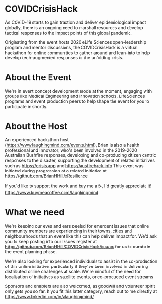 # COVIDCrisisHack

As COVID-19 starts to gain traction and deliver epidemiological impact globally, there is an ongoing need to marshall resources and develop tactical responses to the impact points of this global pandemic. 

Originating from the event hosts 2020 eLife Sciences open-leadership program and mentor discussions, the COVIDCrisisHack is a virtual hackathon for online communities to gather around and lean-into to help develop tech-augmented responses to the unfolding crisis.

# About the Event
We're in event concept development mode at the moment, engaging with groups like Medical Engineering and Innovation schools, LifeSciences programs and event production peers to help shape the event for you to participate in shortly.

# About the Host
An experienced hackathon host (https://www.laughingmind.com/events.html), Brian is also a health professional and innovator, who's been involved in the 2019-2020 Australian Bushfire responses, developing and co-producing citizen centric responses to the disaster, supporting the development of related initiatives such as https://crisis.app and https://ausfirehack.info This event was initiated during progression of a related initiative at https://github.com/BrianHHill/eResilience

If you'd like to support the work and buy me a ☕, I'd greatly appreciate it!
https://www.buymeacoffee.com/laughingmind

# What we need
We're keeping our eyes and ears peeled for emergent issues that online community members are experiencing in their towns, cities and neighbourhoods that an event like this can help deliver impact for. We'd ask you to keep posting into our Issues register at https://github.com/BrianHHill/COVIDCrisisHack/issues for us to curate in the event planning phase. 

We're also looking for experienced individuals to assist in the co-production of this online initiative, particularly if they've been involved in delivering distributed online challenges at scale. We're mindful of the need for localisation of initiatives as satellite events, or co-produced event streams

Sponsors and enablers are also welcomed, as goodwill and volunteer spirit only gets you so far. If you fit this latter category, reach out to me directly at https://www.linkedin.com/in/alaughingmind/
